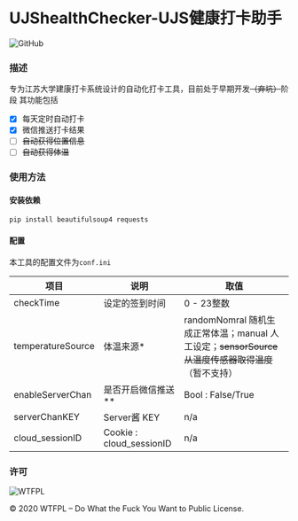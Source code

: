 # UJShealthChecker-UJS健康打卡助手
![GitHub](https://img.shields.io/github/license/iconteral/UJShealthChecker)
### 描述
专为江苏大学建康打卡系统设计的自动化打卡工具，目前处于早期开发~~（弃坑）~~阶段
其功能包括
- [x] 每天定时自动打卡
- [x] 微信推送打卡结果
- [ ] ~~自动获得位置信息~~
- [ ] ~~自动获得体温~~

### 使用方法
#### 安装依赖
```bash
pip install beautifulsoup4 requests
```

#### 配置
本工具的配置文件为```conf.ini```

| 项目 | 说明 | 取值 |
| ------------ | ------------ | ------------ |
| checkTime | 设定的签到时间| 0 - 23整数 |
| temperatureSource | 体温来源\* | randomNomral 随机生成正常体温；manual 人工设定；~~sensorSource 从温度传感器取得温度~~（暂不支持） |
| enableServerChan | 是否开启微信推送\*\* | Bool : False/True |
| serverChanKEY | Server酱 KEY | n/a |
| cloud_sessionID | Cookie : cloud_sessionID | n/a |

### 许可

![WTFPL](http://www.wtfpl.net/wp-content/uploads/2012/12/wtfpl-badge-1.png)

© 2020 WTFPL – Do What the Fuck You Want to Public License.